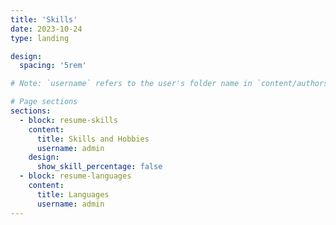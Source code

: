```yaml
---
title: 'Skills'
date: 2023-10-24
type: landing

design:
  spacing: '5rem'

# Note: `username` refers to the user's folder name in `content/authors/`

# Page sections
sections:
  - block: resume-skills
    content:
      title: Skills and Hobbies
      username: admin
    design:
      show_skill_percentage: false
  - block: resume-languages
    content:
      title: Languages
      username: admin
---
```

